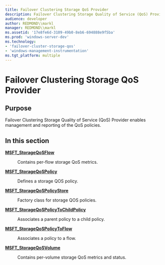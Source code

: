 ```yaml
---
title: Failover Clustering Storage QoS Provider
description: Failover Clustering Storage Quality of Service (QoS) Provider enables management and reporting of the QoS policies.In this sectionMSFT\_StorageQoSFlowContains per-flow storage QoS metrics.MSFT\_StorageQoSPolicyDefines a storage QOS policy.MSFT\_StorageQoSPolicyStoreFactory class for storage QOS policies.MSFT\_StorageQoSPolicyToChildPolicyAssociates a parent policy to a child policy.MSFT\_StorageQoSPolicyToFlowAssociates a policy to a flow.MSFT\_StorageQoSVolumeContains per-volume storage QoS metrics and status.
audience: developer
author: REDMOND\\markl
manager: REDMOND\\markl
ms.assetid: '17e8fe6d-3109-49b0-8eb6-694888e9f5ba'
ms.prod: 'windows-server-dev'
ms.technology:
- 'failover-cluster-storage-qos'
- 'windows-management-instrumentation'
ms.tgt_platform: multiple
---
```


# Failover Clustering Storage QoS Provider

## Purpose

Failover Clustering Storage Quality of Service (QoS) Provider enables management and reporting of the QoS policies.

## In this section

<dl> <dt>

[**MSFT\_StorageQoSFlow**](msft-storageqosflow.md)
</dt> <dd>

Contains per-flow storage QoS metrics.

</dd> <dt>

[**MSFT\_StorageQoSPolicy**](msft-storageqospolicy.md)
</dt> <dd>

Defines a storage QOS policy.

</dd> <dt>

[**MSFT\_StorageQoSPolicyStore**](msft-storageqospolicystore.md)
</dt> <dd>

Factory class for storage QOS policies.

</dd> <dt>

[**MSFT\_StorageQoSPolicyToChildPolicy**](msft-storageqospolicytochildpolicy.md)
</dt> <dd>

Associates a parent policy to a child policy.

</dd> <dt>

[**MSFT\_StorageQoSPolicyToFlow**](msft-storageqospolicytoflow.md)
</dt> <dd>

Associates a policy to a flow.

</dd> <dt>

[**MSFT\_StorageQoSVolume**](msft-storageqosvolume.md)
</dt> <dd>

Contains per-volume storage QoS metrics and status.

</dd> </dl>

 

 




